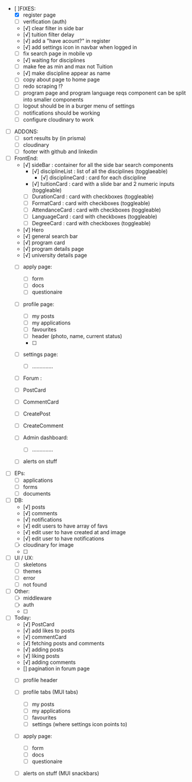- [ ]FIXES:
  - [x] register page 
  - [ ] verification (auth) 
  - [√] clear filter in side bar 
  - [√] tuition filter delay 
  - [√] add a "have acount?" in register
  - [√] add settings icon in navbar when logged in
  - [ ] fix search page in mobile vp
  - [√] waiting for disciplines 
  - [ ] make fee as min and max not Tuition
  - [√] make discipline appear as name
  - [ ] copy about page to home page 
  - [ ] redo scraping !?
  - [ ] program page and program language reqs component can be split into smaller components
  - [ ] logout should be in a burger menu of settings 
  - [ ] notifications should be working
  - [ ] configure cloudinary to work

- [ ] ADDONS: 
  - [ ] sort results by (in prisma)
  - [ ] cloudinary 
  - [ ] footer with github and linkedin

- [ ] FrontEnd:   
  - [√] sideBar : container for all the side bar search components
    - [√] disciplineList : list of all the disciplines (togglaeable)
      - [√] disciplineCard : card for each discipline
    - [√] tuitionCard : card with a slide bar and 2 numeric inputs (toggleable)
    - [ ] DurationCard : card with checkboxes (toggleable)
    - [ ] FormatCard : card with checkboxes (toggleable)
    - [ ] AttendanceCard : card with checkboxes (toggleable)
    - [ ] LanguageCard : card with checkboxes (toggleable)
    - [ ] DegreeCard : card with checkboxes (toggleable)
  - [√] Hero 
  - [√] general search bar
  - [√] program card 
  - [√] program details page
  - [√] university details page
  - [ ] apply page:
    - [ ] form 
    - [ ] docs 
    - [ ] questionaire 
  - [ ] profile page: 
    - [ ] my posts
    - [ ] my applications 
    - [ ] favourites 
    - [ ] header (photo, name, current status)
    - [ ] 
  - [ ] settings page:
    - [ ] ..............
  - [ ]  Forum :
    - [ ] PostCard 
    - [ ] CommentCard
    - [ ] CreatePost
    - [ ] CreateComment
  - [ ] Admin dashboard: 
    - [ ] ..............
  - [ ] alerts on stuff
  
  
- [ ] EPs: 
  - [ ] applications
  - [ ] forms 
  - [ ] documents

- [ ] DB: 
  - [√] posts 
  - [√] comments 
  - [√] notifications 
  - [√] edit users to have array of favs 
  - [√] edit user to have created at and image 
  - [√] edit user to have notifications 
  - [ ] cloudinary for image 
  - [ ] 

- [ ] UI / UX:
  - [ ] skeletons 
  - [ ] themes
  - [ ] error 
  - [ ] not found 
  
- [ ] Other: 
  - [ ] middleware 
  - [ ] auth
  - [ ] 


- [ ] Today:
  - [√] PostCard
  - [√] add likes to posts
  - [√] commentCard
  - [√] fetching posts and comments
  - [√] adding posts
  - [√] liking posts
  - [√] adding comments
  - [] pagination in forum page
  - [ ] profile header 
  - [ ] profile tabs (MUI tabs)
    - [ ] my posts
    - [ ] my applications
    - [ ] favourites
    - [ ] settings (where settings icon points to)
  - [ ] apply page: 
    - [ ] form 
    - [ ] docs 
    - [ ] questionaire
  - [ ] alerts on stuff (MUI snackbars)


